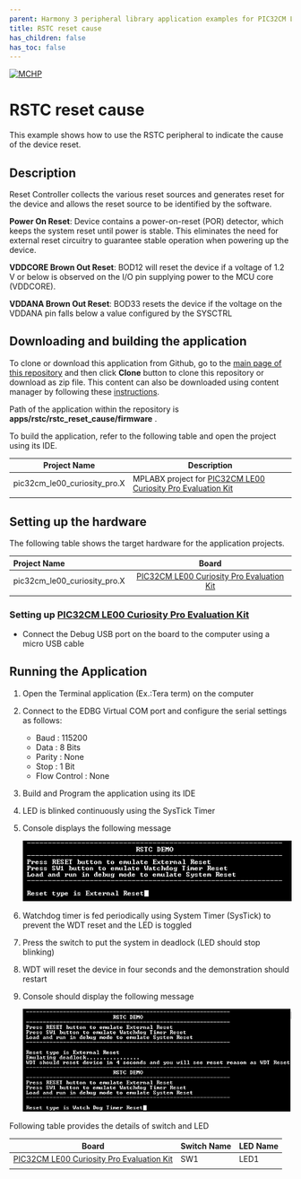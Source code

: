 ```yaml
---
parent: Harmony 3 peripheral library application examples for PIC32CM LE/LS family
title: RSTC reset cause 
has_children: false
has_toc: false
---
```


[![MCHP](https://www.microchip.com/ResourcePackages/Microchip/assets/dist/images/logo.png)](https://www.microchip.com)

# RSTC reset cause

This example shows how to use the RSTC peripheral to indicate the cause of the device reset.

## Description

Reset Controller collects the various reset sources and generates reset for the device and allows the reset source to be identified by the software.

**Power On Reset**: Device contains a power-on-reset (POR) detector, which keeps the system reset until power is stable. This eliminates the need for external reset circuitry to guarantee stable operation when powering up the device.

**VDDCORE Brown Out Reset**: BOD12 will reset the device if a voltage of 1.2 V or below is observed on the I/O pin supplying power to the MCU core (VDDCORE).

**VDDANA Brown Out Reset**: BOD33 resets the device if the voltage on the VDDANA pin falls below a value configured by the SYSCTRL

## Downloading and building the application

To clone or download this application from Github, go to the [main page of this repository](https://github.com/Microchip-MPLAB-Harmony/csp_apps_pic32cm_le_ls) and then click **Clone** button to clone this repository or download as zip file.
This content can also be downloaded using content manager by following these [instructions](https://github.com/Microchip-MPLAB-Harmony/contentmanager/wiki).

Path of the application within the repository is **apps/rstc/rstc_reset_cause/firmware** .

To build the application, refer to the following table and open the project using its IDE.

| Project Name      | Description                                    |
| ----------------- | ---------------------------------------------- |
| pic32cm_le00_curiosity_pro.X | MPLABX project for [PIC32CM LE00 Curiosity Pro Evaluation Kit]() |
|||

## Setting up the hardware

The following table shows the target hardware for the application projects.

| Project Name| Board|
|:---------|:---------:|
| pic32cm_le00_curiosity_pro.X | [PIC32CM LE00 Curiosity Pro Evaluation Kit]()
|||

### Setting up [PIC32CM LE00 Curiosity Pro Evaluation Kit]()

- Connect the Debug USB port on the board to the computer using a micro USB cable

## Running the Application

1. Open the Terminal application (Ex.:Tera term) on the computer
2. Connect to the EDBG Virtual COM port and configure the serial settings as follows:
    - Baud : 115200
    - Data : 8 Bits
    - Parity : None
    - Stop : 1 Bit
    - Flow Control : None
3. Build and Program the application using its IDE
4. LED is blinked continuously using the SysTick Timer
5. Console displays the following message

    ![output_1](images/output_rstc_reset_cause_1.png)

6. Watchdog timer is fed periodically using System Timer (SysTick) to prevent the WDT reset and the LED is toggled
7. Press the switch to put the system in deadlock (LED should stop blinking)
8. WDT will reset the device in four seconds and the demonstration should restart
9. Console should display the following message

    ![output_2](images/output_rstc_reset_cause_2.png)

Following table provides the details of switch and LED

| Board      | Switch Name | LED Name |
| ---------- | ---------| ------------|
| [PIC32CM LE00 Curiosity Pro Evaluation Kit]()   | SW1 | LED1 |
||||
